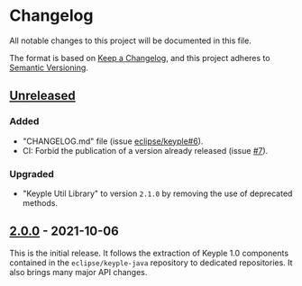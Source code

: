 # Changelog
All notable changes to this project will be documented in this file.

The format is based on [Keep a Changelog](https://keepachangelog.com/en/1.0.0/),
and this project adheres to [Semantic Versioning](https://semver.org/spec/v2.0.0.html).

## [Unreleased]
### Added
- "CHANGELOG.md" file (issue [eclipse/keyple#6]).
- CI: Forbid the publication of a version already released (issue [#7]).
### Upgraded
- "Keyple Util Library" to version `2.1.0` by removing the use of deprecated methods.

## [2.0.0] - 2021-10-06
This is the initial release.
It follows the extraction of Keyple 1.0 components contained in the `eclipse/keyple-java` repository to dedicated repositories.
It also brings many major API changes.

[unreleased]: https://github.com/eclipse/keyple-plugin-stub-java-lib/compare/2.0.0...HEAD
[2.0.0]: https://github.com/eclipse/keyple-plugin-stub-java-lib/releases/tag/2.0.0

[#7]: https://github.com/eclipse/keyple-plugin-stub-java-lib/issues/7

[eclipse/keyple#6]: https://github.com/eclipse/keyple/issues/6
